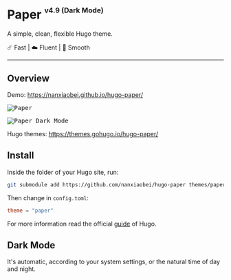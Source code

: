 # Paper <sup><sup><sub>v4.9 (Dark Mode)</sub></sup></sup>

A simple, clean, flexible Hugo theme.

☄️ Fast | ☁️ Fluent | 🌙 Smooth

---

## Overview

Demo: https://nanxiaobei.github.io/hugo-paper/

<p>
<kbd>
  <img src="https://raw.githubusercontent.com/nanxiaobei/hugo-paper/master/images/screenshot.png" alt="Paper">
</kbd>
</p>

<p>
<kbd>
  <img src="https://raw.githubusercontent.com/nanxiaobei/hugo-paper/master/images/screenshot_dark.png" alt="Paper Dark Mode">
</kbd>
</p>

Hugo themes: https://themes.gohugo.io/hugo-paper/

## Install

Inside the folder of your Hugo site, run:

```bash
git submodule add https://github.com/nanxiaobei/hugo-paper themes/paper
```

Then change in `config.toml`:

```toml
theme = "paper"
```

For more information read the official [guide](https://gohugo.io/getting-started/quick-start/#step-3-add-a-theme) of Hugo.

## Dark Mode

It's automatic, according to your system settings, or the natural time of day and night.
